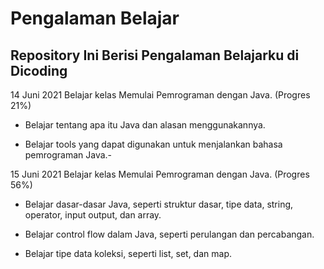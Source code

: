 Pengalaman Belajar
==
Repository Ini Berisi Pengalaman Belajarku di Dicoding
--

14 Juni 2021
Belajar kelas Memulai Pemrograman dengan Java. (Progres 21%)

 * Belajar tentang apa itu Java dan alasan menggunakannya.

 * Belajar tools yang dapat digunakan untuk menjalankan bahasa pemrograman Java.-

15 Juni 2021
Belajar kelas Memulai Pemrograman dengan Java. (Progres 56%)

 * Belajar dasar-dasar Java, seperti struktur dasar, tipe data, string, operator, input output, dan array.

 * Belajar control flow dalam Java, seperti perulangan dan percabangan.

 * Belajar tipe data koleksi, seperti list, set, dan map.
